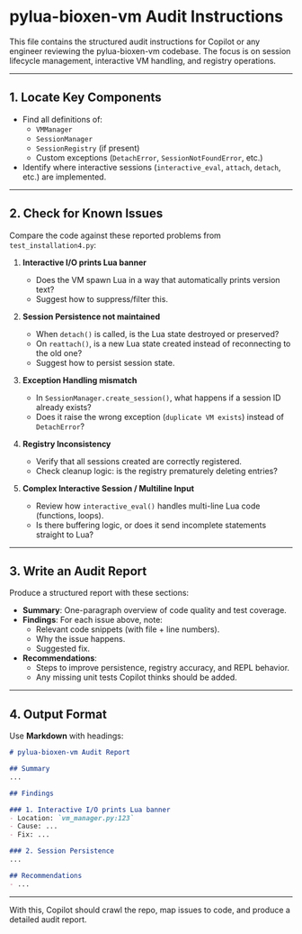 # pylua-bioxen-vm Audit Instructions

This file contains the structured audit instructions for Copilot or any engineer reviewing the pylua-bioxen-vm codebase. The focus is on session lifecycle management, interactive VM handling, and registry operations.

---

## 1. Locate Key Components
- Find all definitions of:
  - `VMManager`
  - `SessionManager`
  - `SessionRegistry` (if present)
  - Custom exceptions (`DetachError`, `SessionNotFoundError`, etc.)
- Identify where interactive sessions (`interactive_eval`, `attach`, `detach`, etc.) are implemented.

---

## 2. Check for Known Issues
Compare the code against these reported problems from `test_installation4.py`:

1. **Interactive I/O prints Lua banner**
   - Does the VM spawn Lua in a way that automatically prints version text?
   - Suggest how to suppress/filter this.

2. **Session Persistence not maintained**
   - When `detach()` is called, is the Lua state destroyed or preserved?
   - On `reattach()`, is a new Lua state created instead of reconnecting to the old one?
   - Suggest how to persist session state.

3. **Exception Handling mismatch**
   - In `SessionManager.create_session()`, what happens if a session ID already exists?
   - Does it raise the wrong exception (`duplicate VM exists`) instead of `DetachError`?

4. **Registry Inconsistency**
   - Verify that all sessions created are correctly registered.
   - Check cleanup logic: is the registry prematurely deleting entries?

5. **Complex Interactive Session / Multiline Input**
   - Review how `interactive_eval()` handles multi-line Lua code (functions, loops).
   - Is there buffering logic, or does it send incomplete statements straight to Lua?

---

## 3. Write an Audit Report
Produce a structured report with these sections:

- **Summary**: One-paragraph overview of code quality and test coverage.
- **Findings**: For each issue above, note:
  - Relevant code snippets (with file + line numbers).
  - Why the issue happens.
  - Suggested fix.
- **Recommendations**:
  - Steps to improve persistence, registry accuracy, and REPL behavior.
  - Any missing unit tests Copilot thinks should be added.

---

## 4. Output Format
Use **Markdown** with headings:

```markdown
# pylua-bioxen-vm Audit Report

## Summary
...

## Findings

### 1. Interactive I/O prints Lua banner
- Location: `vm_manager.py:123`
- Cause: ...
- Fix: ...

### 2. Session Persistence
...

## Recommendations
- ...
```

---

With this, Copilot should crawl the repo, map issues to code, and produce a detailed audit report.
